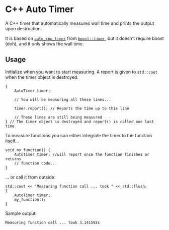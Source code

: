 # C++ Auto Timer
A C++ timer that automatically measures wall time and prints the output upon destruction.

It is based on [`auto_cpu_timer`](http://www.boost.org/doc/libs/1_58_0/libs/timer/doc/cpu_timers.html#Class-auto_cpu_timer) from [`boost::timer`](http://www.boost.org/doc/libs/1_58_0/libs/timer/doc/index.html), but it doesn't require boost (doh), and it only shows the wall time.

## Usage
Initialize when you want to start measuring. A report is given to `std::cout` when the timer object is destroyed.

    {
        AutoTimer timer;
        
        // You will be measuring all these lines...
        
        timer.report(); // Reports the time up to this line
        
        // These lines are still being measured
    } // The timer object is destroyed and report() is called one last time

To measure functions you can either integrate the timer to the function itself...

    void my_function() {
        AutoTimer timer; //will report once the function finishes or returns
        // function code...
    }

... or call it from outside:

    std::cout << "Measuring function call ... took " << std::flush;
    {
        AutoTimer timer;
        my_function();
    }

Sample output:

    Measuring function call ... took 3.141592s
